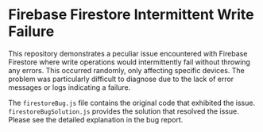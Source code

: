 # Firebase Firestore Intermittent Write Failure

This repository demonstrates a peculiar issue encountered with Firebase Firestore where write operations would intermittently fail without throwing any errors. This occurred randomly, only affecting specific devices. The problem was particularly difficult to diagnose due to the lack of error messages or logs indicating a failure.

The `firestoreBug.js` file contains the original code that exhibited the issue. `firestoreBugSolution.js` provides the solution that resolved the issue.  Please see the detailed explanation in the bug report.